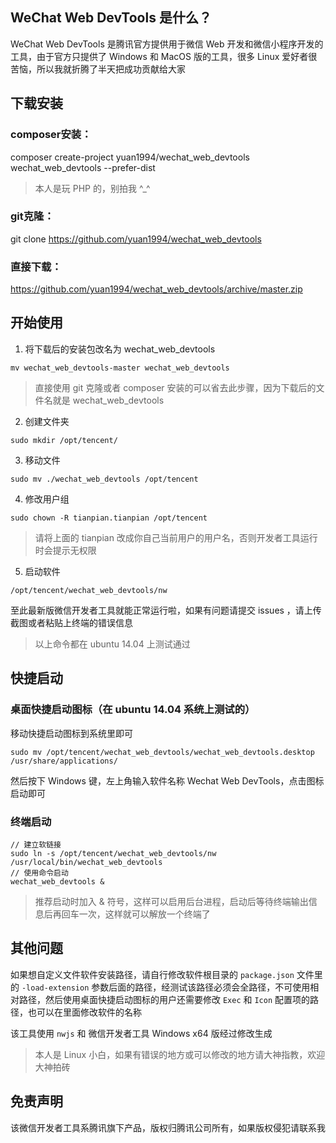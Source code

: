 ## WeChat Web DevTools 是什么？
WeChat Web DevTools 是腾讯官方提供用于微信 Web 开发和微信小程序开发的工具，由于官方只提供了 Windows 和 MacOS 版的工具，很多 Linux 爱好者很苦恼，所以我就折腾了半天把成功贡献给大家

## 下载安装
### composer安装：
composer create-project yuan1994/wechat_web_devtools wechat_web_devtools  --prefer-dist
> 本人是玩 PHP 的，别拍我 ^_^

### git克隆：
git clone https://github.com/yuan1994/wechat_web_devtools

### 直接下载：
https://github.com/yuan1994/wechat_web_devtools/archive/master.zip

## 开始使用
1. 将下载后的安装包改名为 wechat_web_devtools
```
mv wechat_web_devtools-master wechat_web_devtools
```
> 直接使用 git 克隆或者 composer 安装的可以省去此步骤，因为下载后的文件名就是 wechat_web_devtools

2. 创建文件夹
```
sudo mkdir /opt/tencent/
```

3. 移动文件
```
sudo mv ./wechat_web_devtools /opt/tencent
```

4. 修改用户组
```
sudo chown -R tianpian.tianpian /opt/tencent
```
> 请将上面的 tianpian 改成你自己当前用户的用户名，否则开发者工具运行时会提示无权限

5. 启动软件
```
/opt/tencent/wechat_web_devtools/nw
```

至此最新版微信开发者工具就能正常运行啦，如果有问题请提交 issues ，请上传截图或者粘贴上终端的错误信息

> 以上命令都在 ubuntu 14.04 上测试通过

## 快捷启动
### 桌面快捷启动图标（在 ubuntu 14.04 系统上测试的）
移动快捷启动图标到系统里即可
```
sudo mv /opt/tencent/wechat_web_devtools/wechat_web_devtools.desktop /usr/share/applications/
```
然后按下 Windows 键，左上角输入软件名称 Wechat Web DevTools，点击图标启动即可

### 终端启动
```
// 建立软链接
sudo ln -s /opt/tencent/wechat_web_devtools/nw /usr/local/bin/wechat_web_devtools
// 使用命令启动
wechat_web_devtools &
```
> 推荐启动时加入 & 符号，这样可以启用后台进程，启动后等待终端输出信息后再回车一次，这样就可以解放一个终端了

## 其他问题
如果想自定义文件软件安装路径，请自行修改软件根目录的 `package.json` 文件里的 `-load-extension` 参数后面的路径，经测试该路径必须会全路径，不可使用相对路径，然后使用桌面快捷启动图标的用户还需要修改 `Exec` 和 `Icon` 配置项的路径，也可以在里面修改软件的名称

该工具使用 `nwjs` 和 微信开发者工具 Windows x64 版经过修改生成

> 本人是 Linux 小白，如果有错误的地方或可以修改的地方请大神指教，欢迎大神拍砖

## 免责声明
该微信开发者工具系腾讯旗下产品，版权归腾讯公司所有，如果版权侵犯请联系我